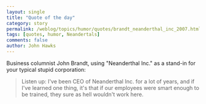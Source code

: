 ```yaml
---
layout: single 
title: "Quote of the day" 
category: story
permalink: /weblog/topics/humor/quotes/brandt_neanderthal_inc_2007.html
tags: [quotes, humor, Neandertals] 
comments: false 
author: John Hawks 
---
```



<p>
Business columnist John Brandt, using "Neanderthal Inc." as a stand-in for your typical stupid corporation: 
</p>

<blockquote>Listen up: I've been CEO of Neanderthal Inc. for a lot of years, and if I've learned one thing, it's that if our employees were smart enough to be trained, they sure as hell wouldn't work here.</blockquote>


